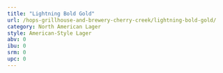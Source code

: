 ```yaml
---
title: "Lightning Bold Gold"
url: /hops-grillhouse-and-brewery-cherry-creek/lightning-bold-gold/
category: North American Lager
style: American-Style Lager
abv: 0
ibu: 0
srm: 0
upc: 0
---
```


